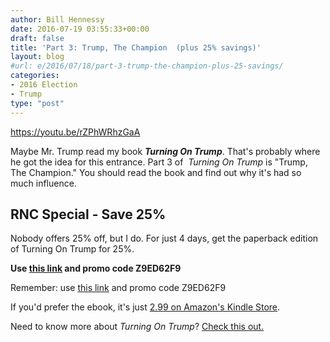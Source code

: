 ```yaml
---
author: Bill Hennessy
date: 2016-07-19 03:55:33+00:00
draft: false
title: 'Part 3: Trump, The Champion  (plus 25% savings)'
layout: blog
#url: e/2016/07/18/part-3-trump-the-champion-plus-25-savings/
categories:
- 2016 Election
- Trump
type: "post"
---
```


https://youtu.be/rZPhWRhzGaA

Maybe Mr. Trump read my book _**Turning On Trump**_. That's probably where he got the idea for this entrance. Part 3 of  _Turning On Trump_ is "Trump, The Champion." You should read the book and find out why it's had so much influence.



## RNC Special - Save 25%



Nobody offers 25% off, but I do. For just 4 days, get the paperback edition of Turning On Trump for 25%.

**Use [this link](https://t.co/9R7r8O1Bm2) and promo code Z9ED62F9**

Remember: use [this link](https://t.co/9R7r8O1Bm2) and promo code Z9ED62F9

If you'd prefer the ebook, it's just [2.99 on Amazon's Kindle Store](https://amzn.to/29erRq8).

Need to know more about _Turning On Trump_? [Check this out.](https://booklaunch.io/whennessy/turningontrump)
